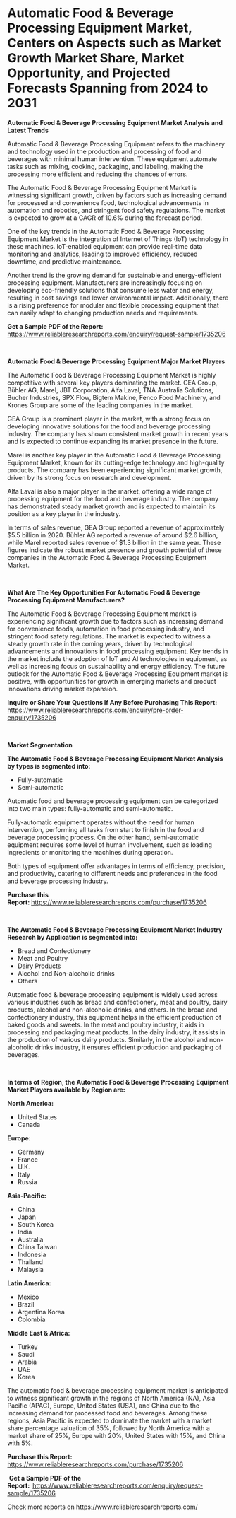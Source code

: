 <p><h1>Automatic Food & Beverage Processing Equipment Market, Centers on Aspects such as Market Growth Market Share, Market Opportunity, and Projected Forecasts Spanning from 2024 to 2031</h1></p><p><strong>Automatic Food & Beverage Processing Equipment Market Analysis and Latest Trends</strong></p>
<p><p>Automatic Food & Beverage Processing Equipment refers to the machinery and technology used in the production and processing of food and beverages with minimal human intervention. These equipment automate tasks such as mixing, cooking, packaging, and labeling, making the processing more efficient and reducing the chances of errors.</p><p>The Automatic Food & Beverage Processing Equipment Market is witnessing significant growth, driven by factors such as increasing demand for processed and convenience food, technological advancements in automation and robotics, and stringent food safety regulations. The market is expected to grow at a CAGR of 10.6% during the forecast period.</p><p>One of the key trends in the Automatic Food & Beverage Processing Equipment Market is the integration of Internet of Things (IoT) technology in these machines. IoT-enabled equipment can provide real-time data monitoring and analytics, leading to improved efficiency, reduced downtime, and predictive maintenance.</p><p>Another trend is the growing demand for sustainable and energy-efficient processing equipment. Manufacturers are increasingly focusing on developing eco-friendly solutions that consume less water and energy, resulting in cost savings and lower environmental impact. Additionally, there is a rising preference for modular and flexible processing equipment that can easily adapt to changing production needs and requirements.</p></p>
<p><strong>Get a Sample PDF of the Report:&nbsp;</strong> <a href="https://www.reliableresearchreports.com/enquiry/request-sample/1735206">https://www.reliableresearchreports.com/enquiry/request-sample/1735206</a></p>
<p>&nbsp;</p>
<p><strong>Automatic Food & Beverage Processing Equipment Major Market Players</strong></p>
<p><p>The Automatic Food & Beverage Processing Equipment Market is highly competitive with several key players dominating the market. GEA Group, Bühler AG, Marel, JBT Corporation, Alfa Laval, TNA Australia Solutions, Bucher Industries, SPX Flow, Bigtem Makine, Fenco Food Machinery, and Krones Group are some of the leading companies in the market.</p><p>GEA Group is a prominent player in the market, with a strong focus on developing innovative solutions for the food and beverage processing industry. The company has shown consistent market growth in recent years and is expected to continue expanding its market presence in the future.</p><p>Marel is another key player in the Automatic Food & Beverage Processing Equipment Market, known for its cutting-edge technology and high-quality products. The company has been experiencing significant market growth, driven by its strong focus on research and development.</p><p>Alfa Laval is also a major player in the market, offering a wide range of processing equipment for the food and beverage industry. The company has demonstrated steady market growth and is expected to maintain its position as a key player in the industry.</p><p>In terms of sales revenue, GEA Group reported a revenue of approximately $5.5 billion in 2020. Bühler AG reported a revenue of around $2.6 billion, while Marel reported sales revenue of $1.3 billion in the same year. These figures indicate the robust market presence and growth potential of these companies in the Automatic Food & Beverage Processing Equipment Market.</p></p>
<p>&nbsp;</p>
<p><strong>What Are The Key Opportunities For Automatic Food & Beverage Processing Equipment Manufacturers?</strong></p>
<p><p>The Automatic Food & Beverage Processing Equipment market is experiencing significant growth due to factors such as increasing demand for convenience foods, automation in food processing industry, and stringent food safety regulations. The market is expected to witness a steady growth rate in the coming years, driven by technological advancements and innovations in food processing equipment. Key trends in the market include the adoption of IoT and AI technologies in equipment, as well as increasing focus on sustainability and energy efficiency. The future outlook for the Automatic Food & Beverage Processing Equipment market is positive, with opportunities for growth in emerging markets and product innovations driving market expansion.</p></p>
<p><strong>Inquire or Share Your Questions If Any Before Purchasing This Report:</strong> <a href="https://www.reliableresearchreports.com/enquiry/pre-order-enquiry/1735206">https://www.reliableresearchreports.com/enquiry/pre-order-enquiry/1735206</a></p>
<p>&nbsp;</p>
<p><strong>Market Segmentation</strong></p>
<p><strong>The Automatic Food & Beverage Processing Equipment Market Analysis by types is segmented into:</strong></p>
<p><ul><li>Fully-automatic</li><li>Semi-automatic</li></ul></p>
<p><p>Automatic food and beverage processing equipment can be categorized into two main types: fully-automatic and semi-automatic. </p><p>Fully-automatic equipment operates without the need for human intervention, performing all tasks from start to finish in the food and beverage processing process. On the other hand, semi-automatic equipment requires some level of human involvement, such as loading ingredients or monitoring the machines during operation. </p><p>Both types of equipment offer advantages in terms of efficiency, precision, and productivity, catering to different needs and preferences in the food and beverage processing industry.</p></p>
<p><strong>Purchase this Report:&nbsp;</strong><a href="https://www.reliableresearchreports.com/purchase/1735206">https://www.reliableresearchreports.com/purchase/1735206</a></p>
<p>&nbsp;</p>
<p><strong>The Automatic Food & Beverage Processing Equipment Market Industry Research by Application is segmented into:</strong></p>
<p><ul><li>Bread and Confectionery</li><li>Meat and Poultry</li><li>Dairy Products</li><li>Alcohol and Non-alcoholic drinks</li><li>Others</li></ul></p>
<p><p>Automatic food & beverage processing equipment is widely used across various industries such as bread and confectionery, meat and poultry, dairy products, alcohol and non-alcoholic drinks, and others. In the bread and confectionery industry, this equipment helps in the efficient production of baked goods and sweets. In the meat and poultry industry, it aids in processing and packaging meat products. In the dairy industry, it assists in the production of various dairy products. Similarly, in the alcohol and non-alcoholic drinks industry, it ensures efficient production and packaging of beverages.</p></p>
<p>&nbsp;</p>
<p><strong>In terms of Region, the Automatic Food & Beverage Processing Equipment Market Players available by Region are:</strong></p>
<p>
    <p> <strong> North America: </strong>
        <ul>
            <li>United States</li>
            <li>Canada</li>
        </ul>
        </p> 
    <p> <strong> Europe: </strong>
        <ul>
            <li>Germany</li>
            <li>France</li>
            <li>U.K.</li>
            <li>Italy</li>
            <li>Russia</li>
        </ul>
        </p> 
    <p> <strong> Asia-Pacific: </strong>
        <ul>
            <li>China</li>
            <li>Japan</li>
            <li>South Korea</li>
            <li>India</li>
            <li>Australia</li>
            <li>China Taiwan</li>
            <li>Indonesia</li>
            <li>Thailand</li>
            <li>Malaysia</li>
        </ul>
        </p> 
    <p> <strong> Latin America: </strong>
        <ul>
            <li>Mexico</li>
            <li>Brazil</li>
            <li>Argentina Korea</li>
            <li>Colombia</li>
        </ul>
        </p> 
    <p> <strong> Middle East & Africa: </strong>
        <ul>
            <li>Turkey</li>
            <li>Saudi</li>
            <li>Arabia</li>
            <li>UAE</li>
            <li>Korea</li>
        </ul>
    </p>
    </p>
<p><p>The automatic food & beverage processing equipment market is anticipated to witness significant growth in the regions of North America (NA), Asia Pacific (APAC), Europe, United States (USA), and China due to the increasing demand for processed food and beverages. Among these regions, Asia Pacific is expected to dominate the market with a market share percentage valuation of 35%, followed by North America with a market share of 25%, Europe with 20%, United States with 15%, and China with 5%.</p></p>
<p><strong>Purchase this Report: </strong><a href="https://www.reliableresearchreports.com/purchase/1735206">https://www.reliableresearchreports.com/purchase/1735206</a></p>
<p>&nbsp;<strong>Get a Sample PDF of the Report:&nbsp;&nbsp;</strong><a href="https://www.reliableresearchreports.com/enquiry/request-sample/1735206">https://www.reliableresearchreports.com/enquiry/request-sample/1735206</a></p>
<p><strong></strong></p>
<p>Check more reports on https://www.reliableresearchreports.com/</p>